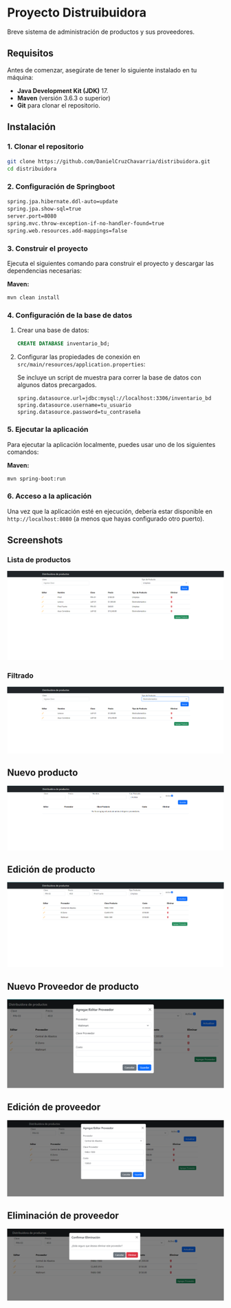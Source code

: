 # Proyecto Distruibuidora

Breve sistema de administración de productos y sus proveedores.

## Requisitos

Antes de comenzar, asegúrate de tener lo siguiente instalado en tu máquina:

- **Java Development Kit (JDK)** 17.
- **Maven** (versión 3.6.3 o superior)
- **Git** para clonar el repositorio.

## Instalación

### 1. Clonar el repositorio

```bash
git clone https://github.com/DanielCruzChavarria/distribuidora.git
cd distribuidora
```

### 2. Configuración de Springboot

```bash
spring.jpa.hibernate.ddl-auto=update
spring.jpa.show-sql=true
server.port=8080
spring.mvc.throw-exception-if-no-handler-found=true
spring.web.resources.add-mappings=false
```

### 3. Construir el proyecto

Ejecuta el siguientes comando para construir el proyecto y descargar las dependencias necesarias:

**Maven:**

```bash
mvn clean install
```

### 4. Configuración de la base de datos


1. Crear una base de datos:

    ```sql
    CREATE DATABASE inventario_bd;
    ```

2. Configurar las propiedades de conexión en `src/main/resources/application.properties`:

   Se incluye un script de muestra para correr la base de datos con algunos datos precargados.

    ```properties
    spring.datasource.url=jdbc:mysql://localhost:3306/inventario_bd
    spring.datasource.username=tu_usuario
    spring.datasource.password=tu_contraseña
    ```

### 5. Ejecutar la aplicación

Para ejecutar la aplicación localmente, puedes usar uno de los siguientes comandos:

**Maven:**

```bash
mvn spring-boot:run
```

### 6. Acceso a la aplicación

Una vez que la aplicación esté en ejecución, debería estar disponible en `http://localhost:8080` (a menos que hayas configurado otro puerto).


## Screenshots

### Lista de productos
![img.png](img.png)

### Filtrado
![img_1.png](img_1.png)

## Nuevo producto
![img_2.png](img_2.png)

## Edición de producto
![img_3.png](img_3.png)

## Nuevo Proveedor de producto
![img_4.png](img_4.png)

## Edición de proveedor
![img_5.png](img_5.png)

## Eliminación de proveedor
![img_6.png](img_6.png)